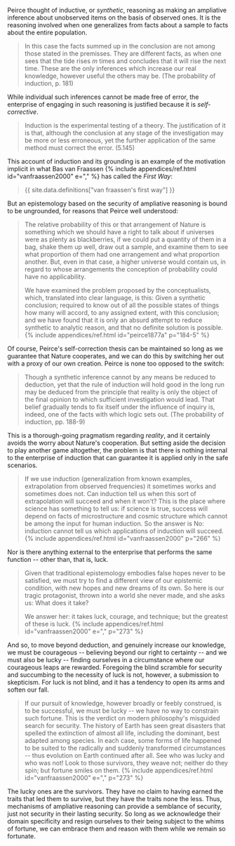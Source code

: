 Peirce thought of inductive, or *synthetic*, reasoning as making an ampliative inference about unobserved items on the basis of observed ones. It is the reasoning involved when one generalizes from facts about a sample to facts about the entire population.

> In this case the facts summed up in the conclusion are not among those stated in the premisses. They are different facts, as when one sees that the tide rises *m* times and concludes that it will rise the next time. These are the only inferences which increase our real knowledge, however useful the others may be. (The probability of induction, p. 181)

While individual such inferences cannot be made free of error, the enterprise of engaging in such reasoning is justified because it is *self-corrective*.

> Induction is the experimental testing of a theory. The justification of it is that, although the conclusion at any stage of the investigation may be more or less erroneous, yet the further application of the same method must correct the error. (5.145)

This account of induction and its grounding is an example of the motivation implicit in what Bas van Fraassen {% include appendices/ref.html id="vanfraassen2000" e="," %} has called the *First Way*:

<!-- Van Fraassen's first way -->
> {{ site.data.definitions["van fraassen's first way"] }}

But an epistemology based on the security of ampliative reasoning is bound to be ungrounded, for reasons that Peirce well understood:

> The relative probability of this or that arrangement of Nature is something which we should have a right to talk about if universes were as plenty as blackberries, if we could put a quantity of them in a bag, shake them up well, draw out a sample, and examine them to see what proportion of them had one arrangement and what proportion another. But, even in that case, a higher universe would contain us, in regard to whose arrangements the conception of probability could have no applicability.
>
> We have examined the problem proposed by the conceptualists, which, translated into clear language, is this: Given a synthetic conclusion; required to know out of all the possible states of things how many will accord, to any assigned extent, with this conclusion; and we have found that it is only an absurd attempt to reduce synthetic to analytic reason, and that no definite solution is possible. {% include appendices/ref.html id="peirce1877a" p="184-5" %}

Of course, Peirce's self-correction thesis can be maintained so long as we guarantee that Nature cooperates, and we can do this by switching her out with a proxy of our own creation. Peirce is none too opposed to the switch:

> Though a synthetic inference cannot by any means be reduced to deduction, yet that the rule of induction will hold good in the long run may be deduced from the principle that reality is only the object of the final opinion to which sufficient investigation would lead. That belief gradually tends to fix itself under the influence of inquiry is, indeed, one of the facts with which logic sets out. (The probability of induction, pp. 188-9)

This is a thorough-going pragmatism regarding *reality*, and it certainly avoids the worry about Nature's cooperation. But setting aside the decision to play another game altogether, the problem is that there is nothing internal to the enterprise of induction that can guarantee it is applied only in the safe scenarios.

> If we use induction (generalization from known examples, extrapolation from observed frequencies) it sometimes works and sometimes does not. Can induction tell us when this sort of extrapolation will succeed and when it won't? This is the place where science has something to tell us: if science is true, success will depend on facts of microstructure and cosmic structure which cannot be among the input for human induction. So the answer is No: induction cannot tell us which applications of induction will succeed. {% include appendices/ref.html id="vanfraassen2000" p="266" %}

Nor is there anything external to the enterprise that performs the same function -- other than, that is, luck.

> Given that traditional epistemology embodies false hopes never to be satisfied, we must try to find a different view of our epistemic condition, with new hopes and new dreams of its own. So here is our tragic protagonist, thrown into a world she never made, and she asks us: What does it take?
>
> We answer her: it takes luck, courage, and technique; but the greatest of these is luck. {% include appendices/ref.html id="vanfraassen2000" e="," p="273" %}

And so, to move beyond deduction, and genuinely increase our knowledge, we must be courageous -- believing beyond our right to certainty -- and we must also be lucky -- finding ourselves in a circumstance where our courageous leaps are rewarded. Foregoing the blind scramble for security and succumbing to the necessity of luck is not, however, a submission to skepticism. For luck is not blind, and it has a tendency to open its arms and soften our fall.

> If our pursuit of knowledge, however broadly or feebly construed, is to be successful, we must be lucky -- we have no way to constrain such fortune. This is the verdict on modern philosophy's misguided search for security. The history of Earth has seen great disasters that spelled the extinction of almost all life, including the dominant, best adapted among species. In each case, some forms of life happened to be suited to the radically and suddenly transformed circumstances -- thus evolution on Earth continued after all. See who was lucky and who was not! Look to those survivors, they weave not; neither do they spin; but fortune smiles on them. {% include appendices/ref.html id="vanfraassen2000" e="," p="273" %}

The lucky ones are the survivors. They have no claim to having earned the traits that led them to survive, but they have the traits none the less. Thus, mechanisms of ampliative reasoning can provide a semblance of security, just not security in their lasting security. So long as we acknowledge their domain specificity and resign ourselves to their being subject to the whims of fortune, we can embrace them and reason with them while we remain so fortunate.
